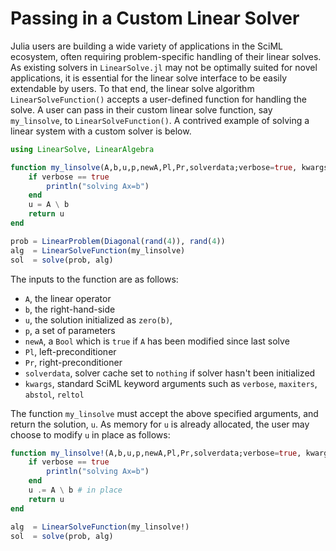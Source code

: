 # Passing in a Custom Linear Solver
Julia users are building a wide variety of applications in the SciML ecosystem,
often requiring problem-specific handling of their linear solves. As existing solvers in `LinearSolve.jl` may not
be optimally suited for novel applications, it is essential for the linear solve
interface to be easily extendable by users. To that end, the linear solve algorithm
`LinearSolveFunction()` accepts a user-defined function for handling the solve. A
user can pass in their custom linear solve function, say `my_linsolve`, to
`LinearSolveFunction()`. A contrived example of solving a linear system with a custom solver is below.
```julia
using LinearSolve, LinearAlgebra

function my_linsolve(A,b,u,p,newA,Pl,Pr,solverdata;verbose=true, kwargs...)
    if verbose == true
        println("solving Ax=b")
    end
    u = A \ b
    return u
end

prob = LinearProblem(Diagonal(rand(4)), rand(4))
alg  = LinearSolveFunction(my_linsolve)
sol  = solve(prob, alg)
```
The inputs to the function are as follows:
- `A`, the linear operator
- `b`, the right-hand-side
- `u`, the solution initialized as `zero(b)`,
- `p`, a set of parameters
- `newA`, a `Bool` which is `true` if `A` has been modified since last solve
- `Pl`, left-preconditioner
- `Pr`, right-preconditioner
- `solverdata`, solver cache set to `nothing` if solver hasn't been initialized
- `kwargs`, standard SciML keyword arguments such as `verbose`, `maxiters`, `abstol`, `reltol`

The function `my_linsolve` must accept the above specified arguments, and return
the solution, `u`. As memory for `u` is already allocated, the user may choose
to modify `u` in place as follows:
```julia
function my_linsolve!(A,b,u,p,newA,Pl,Pr,solverdata;verbose=true, kwargs...)
    if verbose == true
        println("solving Ax=b")
    end
    u .= A \ b # in place
    return u
end

alg  = LinearSolveFunction(my_linsolve!)
sol  = solve(prob, alg)
```
